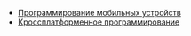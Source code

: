 <ul>
<li><a href="android.html">Программирование мобильных устройств</a></li>
<li><a href="spring.html">Кроссплатформенное программирование</a></li>
</ul>
